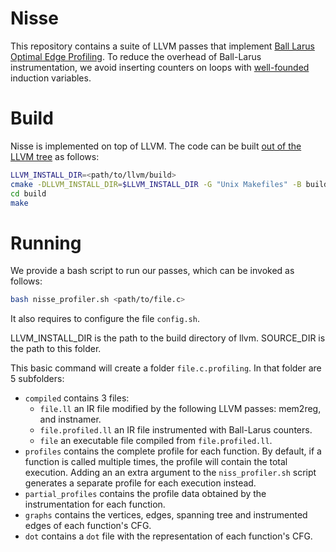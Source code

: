 # Nisse
This repository contains a suite of LLVM passes that implement [Ball Larus Optimal Edge Profiling](https://dl.acm.org/doi/10.1145/183432.183527).
To reduce the overhead of Ball-Larus instrumentation, we avoid inserting counters on loops with [well-founded](https://en.wikipedia.org/wiki/Well-founded_relation) induction variables.

# Build
Nisse is implemented on top of LLVM.
The code can be built [out of the LLVM tree](https://github.com/banach-space/llvm-tutor#helloworld-your-first-pass) as follows:

```bash
LLVM_INSTALL_DIR=<path/to/llvm/build>
cmake -DLLVM_INSTALL_DIR=$LLVM_INSTALL_DIR -G "Unix Makefiles" -B build/ .
cd build
make
```

# Running
We provide a bash script to run our passes, which can be invoked as follows:

```bash
bash nisse_profiler.sh <path/to/file.c>
```

It also requires to configure the file `config.sh`.

LLVM_INSTALL_DIR is the path to the build directory of llvm.
SOURCE_DIR is the path to this folder.

This basic command will create a folder `file.c.profiling`.
In that folder are 5 subfolders:
* `compiled` contains 3 files:
  *  `file.ll` an IR file modified by the following LLVM passes: mem2reg, and instnamer.
  *  `file.profiled.ll` an IR file instrumented with Ball-Larus counters.
  *  `file` an executable file compiled from `file.profiled.ll`.
* `profiles` contains the complete profile for each function. By default, if a function is called multiple times, the profile will contain the total execution. Adding an an extra argument to the `niss_profiler.sh` script generates a separate profile for each execution instead.
* `partial_profiles` contains the profile data obtained by the instrumentation for each function.
* `graphs` contains the vertices, edges, spanning tree and instrumented edges of each function's CFG.
* `dot` contains a `dot` file with the representation of each function's CFG.
